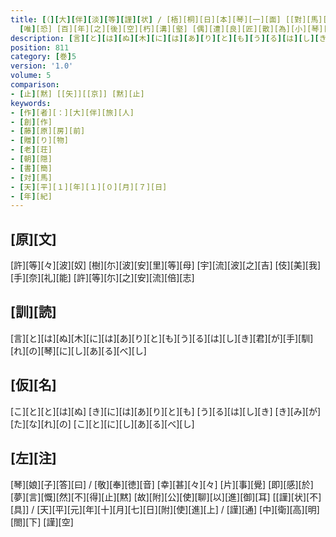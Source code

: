 ```yaml
---
title: [（][大][伴][淡][等][謹][状] / [梧][桐][日][本][琴][一][面] [[對][馬][結][石][山][孫][枝]] / [此][琴][夢][化][娘][子][曰] [余][託][根][遥][嶋][之][崇]<[巒]> [晞][ｏ][九][陽][之][休][光] [長][帶][烟][霞][逍][遥][山][川][之][阿] [遠][望][風][波][出][入][鴈][木][之][間]
  [唯][恐] [百][年][之][後][空][朽][溝][壑] [偶][遭][良][匠][散][為][小][琴][不][顧][質][麁][音][少] [恒][希][君][子][左][琴] [即][歌][曰][）][僕][報][詩][詠][曰]
description: [言][と][は][ぬ][木][に][は][あ][り][と][も][う][る][は][し][き][君][が][手][馴][れ][の][琴][に][し][あ][る][べ][し]
position: 811
category: [巻]5
version: '1.0'
volume: 5
comparison:
- [止][黙] [[矢]][[京]] [黙][止]
keywords:
- [作][者][：][大][伴][旅][人]
- [創][作]
- [藤][原][房][前]
- [贈][り][物]
- [老][荘]
- [朝][隠]
- [書][簡]
- [対][馬]
- [天][平][１][年][１][０][月][７][日]
- [年][紀]
---
```


## [原][文]

[許][等][々][波][奴] [樹][尓][波][安][里][等][母] [宇][流][波][之][吉] [伎][美][我][手][奈][礼][能] [許][等][尓][之][安][流][倍][志]

## [訓][読]

[言][と][は][ぬ][木][に][は][あ][り][と][も][う][る][は][し][き][君][が][手][馴][れ][の][琴][に][し][あ][る][べ][し]

## [仮][名]

[こ][と][と][は][ぬ] [き][に][は][あ][り][と][も] [う][る][は][し][き] [き][み][が][た][な][れ][の] [こ][と][に][し][あ][る][べ][し]

## [左][注]

[琴][娘][子][答][曰] / [敬][奉][徳][音] [幸][甚][々][々] [片][事][覺] [即][感][於][夢][言][慨][然][不][得][止][黙] [故][附][公][使][聊][以][進][御][耳] [[謹][状][不][具]] / [天][平][元][年][十][月][七][日][附][使][進][上] / [謹][通] [中][衛][高][明][閤][下] [謹][空]
